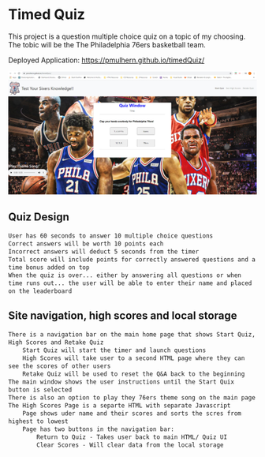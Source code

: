 # Timed Quiz

This project is a question multiple choice quiz on a topic of my choosing.  The tobic will be the The Philadelphia 76ers basketball team.

Deployed Application: https://pmulhern.github.io/timedQuiz/

![](Final_Product.jpg)


## Quiz Design

```
User has 60 seconds to answer 10 multiple choice questions
Correct answers will be worth 10 points each
Incorrect answers will deduct 5 seconds from the timer
Total score will include points for correctly answered questions and a time bonus added on top
When the quiz is over... either by answering all questions or when time runs out... the user will be able to enter their name and placed on the leaderboard
```

## Site navigation, high scores and local storage

```
There is a navigation bar on the main home page that shows Start Quiz, High Scores and Retake Quiz
    Start Quiz will start the timer and launch questions
    High Scores will take user to a second HTML page where they can see the scores of other users
    Retake Quiz will be used to reset the Q&A back to the beginning
The main window shows the user instructions until the Start Quix button is selected
There is also an option to play they 76ers theme song on the main page
The High Scores Page is a separte HTML with separate Javascript
    Page shows uder name and their scores and sorts the scres from highest to lowest
    Page has two buttons in the navigation bar:
        Return to Quiz - Takes user back to main HTML/ Quiz UI
        Clear Scores - Will clear data from the local storage
```



